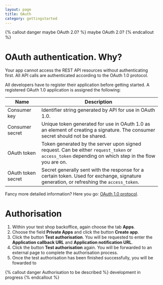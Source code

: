 ```yaml
---
layout: page
title: OAuth
category: gettingstarted
---
```


{% callout danger maybe OAuth 2.0? %}
  maybe OAuth 2.0?
{% endcallout %}

# OAuth authentication. Why?
Your app cannot access the REST API resources without authenticating first. All API calls are authenticated according to the OAuth 1.0 protocol.

All developers have to register their application before getting started. A registered OAuth 1.0 application is assigned the following:

| Name               | Description                                                                                                                                        |
|--------------------|----------------------------------------------------------------------------------------------------------------------------------------------------|
| Consumer key       | Identifier string generated by API for use in OAuth 1.0.                                                                                           |
| Consumer secret    | Unique token generated for use in OAuth 1.0 as an element of creating a signature. The consumer secret should not be shared.                       |
| OAuth token        | Token generated by the server upon signed request. Can be either `request_token` or `access_token` depending on which step in the flow you are on. |
| OAuth token secret | Secret generally sent with the response for a certain token. Used for exchange, signature generation, or refreshing the `access_token`.            |

Fancy more detailed information? Here you go: [OAuth 1.0 protocol](https://tools.ietf.org/html/rfc5849).

# Authorisation

1. Within your test shop backoffice, again choose the tab **Apps**.
2. Choose the field **Private Apps** and click the button **Create app**.
3. Click the button **Test authorisation**. You will be requested to enter the **Application callback URL** and **Application notification URL**.
4. Click the button **Test authorisation** again. You will be forwarded to an external page to complete the authorisation process.
5. Once the test authorisation has been finished successfully, you will be fowarded to

{% callout danger Authorisation to be described %}
  development in progress
{% endcallout %}
